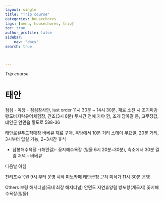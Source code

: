 ```yaml
---
layout: single
title: "Trip course"
categories: housechores
tags: [menu, housechores, trip]
toc: true
author_profile: false
sidebar:
    nav: "docs"
search: true



---
```


*Trip course*

# 태안
점심 - 옥당 - 점심장사만, last order 11시 30분 ~ 14시 30분, 재료 소진 시 조기마감
황도바지락유어체험장, 간조(3시 8분) 두시간 전에 가야 함, 조개 담아갈 통, 고무장갑, 
태안군 안면읍 황도로 588-36

태안로컬푸드직매장 바베큐 재료 구매, 옥당에서 10분 거리
스테이 무요일, 20분 거리, 3시부터 입실 가능, 2~3시간 휴식
- 삼봉해수욕장 -(해안길)- 꽃지해수욕장 (일몰 6시 20분~30분), 숙소에서 30분 걸림
저녁 - 바베큐 

다음날 아침 

천리포수목원 9시 부터 운영 시작
피노카페
태안군청 근처 미식가 11시 30분 운영

Others
보령 해저터널(국내 최장 해저터널) 
안면도 자연휴양림
방포항(게국지)
꽃지해수욕장(일몰)
